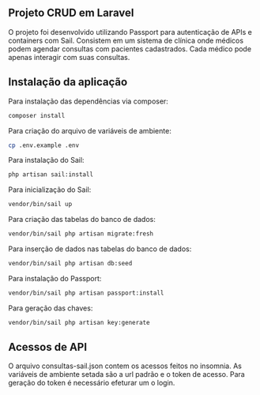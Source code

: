 ## Projeto CRUD em Laravel

O projeto foi desenvolvido utilizando Passport para autenticação de APIs e containers com Sail.
Consistem em um sistema de clínica onde médicos podem agendar consultas com pacientes cadastrados. Cada médico pode apenas interagir com suas consultas.

## Instalação da aplicação

Para instalação das dependências via composer:
```bash
composer install
```

Para criação do arquivo de variáveis de ambiente:
```bash
cp .env.example .env
```

Para instalação do Sail:
```bash
php artisan sail:install
```

Para inicialização do Sail:
```bash
vendor/bin/sail up
```

Para criação das tabelas do banco de dados:
```bash
vendor/bin/sail php artisan migrate:fresh
```

Para inserção de dados nas tabelas do banco de dados:
```bash
vendor/bin/sail php artisan db:seed
```

Para instalação do Passport:
```bash
vendor/bin/sail php artisan passport:install
```

Para geração das chaves:
```bash
vendor/bin/sail php artisan key:generate
```

## Acessos de API

O arquivo consultas-sail.json contem os acessos feitos no insomnia. As variáveis de ambiente setada são a url padrão e o token de acesso. Para geração do token é necessário efeturar um o login.
